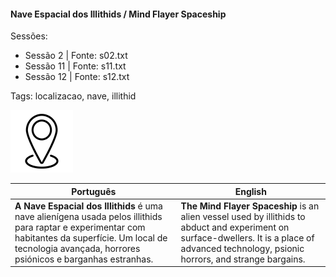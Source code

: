 
#### Nave Espacial dos Illithids / Mind Flayer Spaceship

Sessões:  
- Sessão 2 | Fonte: s02.txt  
- Sessão 11 | Fonte: s11.txt  
- Sessão 12 | Fonte: s12.txt  

Tags: localizacao, nave, illithid

![Nave Espacial dos Illithids](docs/dm/-/locations/blank.png)

| Português                                                                                                                                                                                                         | English                                                                                                                                                                                       |
| ----------------------------------------------------------------------------------------------------------------------------------------------------------------------------------------------------------------- | --------------------------------------------------------------------------------------------------------------------------------------------------------------------------------------------- |
| **A Nave Espacial dos Illithids** é uma nave alienígena usada pelos illithids para raptar e experimentar com habitantes da superfície. Um local de tecnologia avançada, horrores psiónicos e barganhas estranhas. | **The Mind Flayer Spaceship** is an alien vessel used by illithids to abduct and experiment on surface-dwellers. It is a place of advanced technology, psionic horrors, and strange bargains. |

